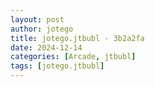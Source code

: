 ```yaml
---
layout: post
author: jotego
title: jotego.jtbubl - 3b2a2fa
date: 2024-12-14
categories: [Arcade, jtbubl]
tags: [jotego.jtbubl]
---
```



